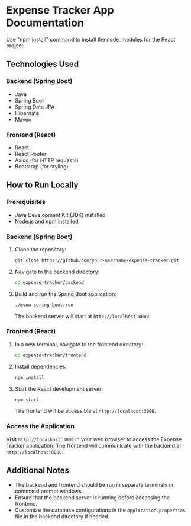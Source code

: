 # Expense Tracker App Documentation
Use "npm install" command to install the node_modules for the React project.

## Technologies Used

### Backend (Spring Boot)
- Java
- Spring Boot
- Spring Data JPA
- Hibernate
- Maven

### Frontend (React)
- React
- React Router
- Axios (for HTTP requests)
- Bootstrap (for styling)

## How to Run Locally

### Prerequisites
- Java Development Kit (JDK) installed
- Node.js and npm installed

### Backend (Spring Boot)

1. Clone the repository:
   ```bash
   git clone https://github.com/your-username/expense-tracker.git
   ```

2. Navigate to the backend directory:
   ```bash
   cd expense-tracker/backend
   ```

3. Build and run the Spring Boot application:
   ```bash
   ./mvnw spring-boot:run
   ```

   The backend server will start at `http://localhost:8080`.

### Frontend (React)

1. In a new terminal, navigate to the frontend directory:
   ```bash
   cd expense-tracker/frontend
   ```

2. Install dependencies:
   ```bash
   npm install
   ```

3. Start the React development server:
   ```bash
   npm start
   ```

   The frontend will be accessible at `http://localhost:3000`.

### Access the Application

Visit `http://localhost:3000` in your web browser to access the Expense Tracker application. The frontend will communicate with the backend at `http://localhost:8080`.

## Additional Notes

- The backend and frontend should be run in separate terminals or command prompt windows.
- Ensure that the backend server is running before accessing the frontend.
- Customize the database configurations in the `application.properties` file in the backend directory if needed.

